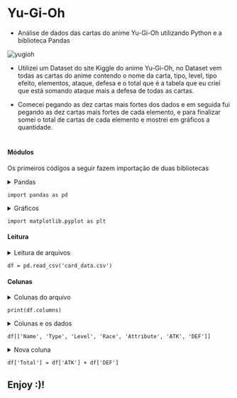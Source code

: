 # Yu-Gi-Oh
- Análise de dados das cartas do anime Yu-Gi-Oh utilizando Python e a biblioteca Pandas

![yugioh](https://user-images.githubusercontent.com/51414398/76413026-709dcc80-6373-11ea-851a-83b4d50b0194.jpg)

- Utilizei um Dataset do site Kiggle do anime Yu-Gi-Oh, no Dataset vem todas as cartas do anime contendo o nome da carta, tipo, level, tipo efeito, elementos, ataque, defesa e o total que é a tabela que eu criei que está somando ataque mais a defesa de todas as cartas.

- Comecei pegando as dez cartas mais fortes dos dados e em seguida fui pegando as dez cartas mais fortes de cada elemento, e para finalizar somei o total de cartas de cada elemento e mostrei em gráficos a quantidade.<h1>



#### Módulos

Os primeiros códigos a seguir fazem importação de duas bibliotecas

<details><summary>Pandas</summary>
Este módulo tem a função de trazer ferramentas para analise de dados.
</details>

```
import pandas as pd
```
<details><summary>Gráficos</summary>
Este módulo serve para fazer exibição de gráficos conforme as estatísticas dos seus dados.
</details>

```
import matplotlib.pyplot as plt
```

#### Leitura

<details><summary>Leitura de arquivos</summary>
Aqui está criando uma variável, em seguida faz a leitura do arquivo.
</details>

```
df = pd.read_csv('card_data.csv')
```

#### Colunas

<details><summary>Colunas do arquivo</summary>
Aqui mostra toda as colunas que contém no arquivo.
</details>

```
print(df.columns)
```

<details><summary>Colunas e os dados</summary>
 Aqui mostra uma lista dentro de outra chamando cada coluna do arquivo para mostrar seus dados.
</details>

```
df[['Name', 'Type', 'Level', 'Race', 'Attribute', 'ATK', 'DEF']]
```

<details><summary>Nova coluna</summary>
Criando uma coluna que esta recebendo o ataque mais a defesa para cada carta
</details>

```
df['Total'] = df['ATK'] + df['DEF']
```










## Enjoy :)!
